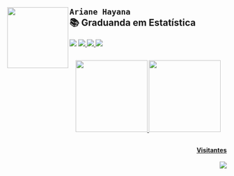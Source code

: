 ## <img align="left" alt="" width="140" height="140" src="https://user-images.githubusercontent.com/44451990/149630370-3cccbfe1-c4a2-44c5-bd0c-53114c9bd768.png">  `Ariane Hayana` <br> 📚  **Graduanda em Estatística** 

  <a href="https://www.linkedin.com/in/arianehayana/" target="_blank"><img src="https://img.shields.io/badge/-LinkedIn-%230077B5?style=for-the-badge&logo=linkedin&logoColor=white" target="_blank"></a> 
  <a href="http://ariane-hayana.netlify.app/" target="_blank"><img src="https://img.shields.io/badge/Netlify-00C7B7?style=for-the-badge&logo=netlify&logoColor=white">
  <a href="mailto:ariane.hayana@outlook.com" target="_blank"><img src="https://img.shields.io/badge/Microsoft_Outlook-0078D4?style=for-the-badge&logo=microsoft-outlook&logoColor=white">
    <a href="https://gitlab.com/a-hayana" target="_blank"><img src="https://img.shields.io/badge/GitLab-330F63?style=for-the-badge&logo=gitlab&logoColor=white">
   
    
##

<div align="center">
  <a href="https://github.com/a-hayana">
  <img height="165em" src="https://github-readme-stats.vercel.app/api?username=a-hayana&show_icons=true&theme=dracula&include_all_commits=true&count_private=true"/>
  <img height="165em" src="https://github-readme-stats.vercel.app/api/top-langs/?username=a-hayana&layout=compact&langs_count=7&theme=dracula"/>

<br>
        


        
##
 
<div>        
  <h4 align="right"> Visitantes </h4>
  <img align="right" src="https://profile-counter.glitch.me/a-hayana/count.svg">
   </div> 
